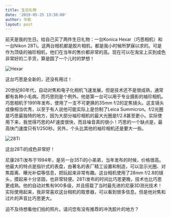 ```yaml
---
title: 生日礼物
date: '2019-05-25 13:30:00'
author: 华航
layout: post
---
```


前天是我的生日。给自己买了两件生日礼物：一台Konica Hexar（巧思相机）和一台Nikon 28Ti。这两台相机都是胶片相机，都是我小时候所梦寐以求的。可是作为顶级的袖珍相机，他们在当年的售价都非常的高。现在可以在淘宝上买到成色非常好的二手货，算是圆了一个儿时的梦想！

![Hexar](https://dl.darkmatter.cn/albums/2019/%E8%83%B6%E7%89%87%E7%9B%B8%E6%9C%BA/hexar.jpg)

这台巧思是全新的，还没有用过！

20世纪80年代，自动对焦和电子化相机飞速发展，但是技术还不是很成熟，通常都有各种小毛病。而巧思则是个例外。他是第一台可以用于专业摄影的袖珍相机。巧思相机于1991年发布，使用了一支不可更换的35mm f/2的定焦镜头。这支镜头成像相当优秀，以至于有人说他可能实际上是仿制了Leica Summicron。f/2光圈是巧思最独特的地方，因为大部分袖珍相机的最大光圈是f/2.8甚至更小。实际使用下来，我觉得巧思的AF速度很快，而且噪音真的很小！巧思的一个缺点是，最高快门速度只有1/250秒。另外，个头比其他的袖珍相机还是要大一些。

![28Ti](https://dl.darkmatter.cn/albums/2019/%E8%83%B6%E7%89%87%E7%9B%B8%E6%9C%BA/28ti.jpg)

这台28Ti的成色非常好！

尼康28Ti发布于1994年，是另一台35Ti的小弟弟，当年发布的时候，价格很高。他最大的特点是指针式的表盘，由著名的表厂精工设置和制造，可以显示光圈、对焦距离、曝光补偿等信息，把玩起来非常有趣。这台相机使用了28mm f/2.8的镜头，摸起来十分坚固，也非常轻便。28Ti发布的时间比巧思更晚，技术也比巧思更成熟。他的自动对焦有900多级，并且搭载了当时最先进的尼康3D测光技术！实际使用起来，我非常喜欢这台相机的取景器，可以看到很多信息。但是他对焦和过片的声音比巧思更大。

迫不及待想看他们拍的照片。请问您有没有推荐的冲洗胶片的地方？